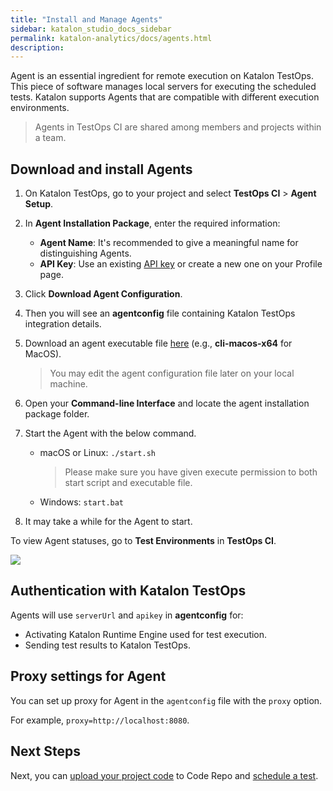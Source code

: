 ```yaml
---
title: "Install and Manage Agents" 
sidebar: katalon_studio_docs_sidebar
permalink: katalon-analytics/docs/agents.html 
description: 
---
```

Agent is an essential ingredient for remote execution on Katalon TestOps. This piece of software manages local servers for executing the scheduled tests. Katalon supports Agents that are compatible with different execution environments.

> Agents in TestOps CI are shared among members and projects within a team.

## Download and install Agents

1. On Katalon TestOps, go to your project and select **TestOps CI** > **Agent Setup**.
2. In **Agent Installation Package**, enter the required information:
    * **Agent Name**: It's recommended to give a meaningful name for distinguishing Agents.
    * **API Key**: Use an existing [API key](/katalon-analytics/docs/ka-api-key) or create a new one on your Profile page.
3. Click **Download Agent Configuration**.
4. Then you will see an **agentconfig** file containing Katalon TestOps integration details.
5. Download an agent executable file [here](https://github.com/katalon-studio/katalon-agent/releases) (e.g., **cli-macos-x64** for MacOS).
    > You may edit the agent configuration file later on your local machine.
6. Open your **Command-line Interface** and locate the agent installation package folder.
7. Start the Agent with the below command.

   * macOS or Linux: `./start.sh`
     > Please make sure you have given execute permission to both start script and executable file.
   * Windows: `start.bat`

8. It may take a while for the Agent to start.

To view Agent statuses, go to **Test Environments** in **TestOps CI**.

![](https://github.com/katalon-studio/docs-images/raw/master/katalon-analytics/docs/agents/agent-status.png)

## Authentication with Katalon TestOps

Agents will use `serverUrl` and `apikey` in **agentconfig** for:
* Activating Katalon Runtime Engine used for test execution.
* Sending test results to Katalon TestOps.

## Proxy settings for Agent

You can set up proxy for Agent in the `agentconfig` file with the `proxy` option.

For example, `proxy=http://localhost:8080`.

## Next Steps

Next, you can [upload your project code](/katalon-analytics/docs/code-repo) to Code Repo and [schedule a test](/katalon-analytics/docs/kt-scheduler).




